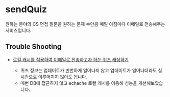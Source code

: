# sendQuiz

원하는 분야의 CS 면접 질문을 원하는 문제 수만큼 매일 아침마다 이메일로 전송해주는 서비스입니다.    

## Trouble Shooting

- [로컬 캐시를 적용하여 이메일로 전송하고자 하는 퀴즈 캐싱하기](https://320hwany.tistory.com/73)      

   - 퀴즈 정보는 업데이트가 빈번하게 일어나지 않고 업데이트가 일어나더라도 실시간으로 이루어지지 않아도 됩니다.   
   - 매번 DB에 접근하지 않고 echache 로컬 캐시를 이용해 성능을 개선해보았습니다.   
